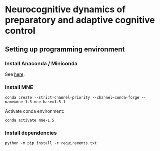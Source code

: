 # Neurocognitive dynamics of preparatory and adaptive cognitive control

## Setting up programming environment

### Install Anaconda / Miniconda

See [here](https://docs.anaconda.com/free/anaconda/install/index.html).

### Install MNE

```{shell}
conda create --strict-channel-priority --channel=conda-forge --name=mne-1.5 mne-base=1.5.1
```

Activate conda environment:

```{shell}
conda activate mne-1.5
```

### Install dependencies

```{shell}
python -m pip install -r requirements.txt
```
